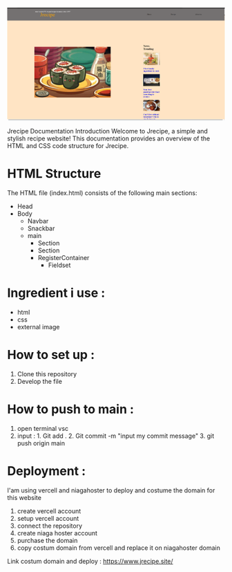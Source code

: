 ![FrontPage](/Asset/Front-page.png)

Jrecipe Documentation
Introduction
Welcome to Jrecipe, a simple and stylish recipe website! This documentation provides an overview of the HTML and CSS code structure for Jrecipe.

# HTML Structure
The HTML file (index.html) consists of the following main sections:

- Head
- Body
  - Navbar
  - Snackbar
  - main
    - Section
    - Section
    - RegisterContainer
      - Fieldset

# Ingredient i use : 
- html
- css
- external image
  
# How to set up :

1. Clone this repository
2. Develop the file
   
# How to push to main :

1. open terminal vsc 
2. input : 1. Git add . 
           2. Git commit -m "input my commit message"
           3. git push origin main

# Deployment :

I'am using vercell and niagahoster to deploy and costume the domain for this website 

1. create vercell account
2. setup vercell account
3. connect the repository
4. create niaga hoster account
5. purchase the domain
6. copy costum domain from vercell and replace it on niagahoster domain

Link costum domain and deploy : https://www.jrecipe.site/